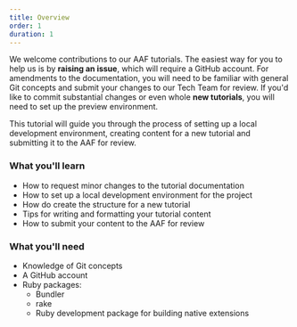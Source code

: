 ```yaml
---
title: Overview
order: 1
duration: 1
---
```


We welcome contributions to our AAF tutorials. The easiest way for you to help us is by **raising an issue**, which will require a GitHub account.
For amendments to the documentation, you will need to be familiar with general Git concepts and submit your changes to our Tech Team for review.
If you'd like to commit substantial changes or even whole **new tutorials**, you will need to set up the preview environment.

This tutorial will guide you through the process of setting up a local development environment, creating content for a new tutorial and submitting it to the AAF for review.

### What you'll learn

- How to request minor changes to the tutorial documentation
- How to set up a local development environment for the project
- How do create the structure for a new tutorial
- Tips for writing and formatting your tutorial content
- How to submit your content to the AAF for review

### What you'll need

- Knowledge of Git concepts
- A GitHub account
- Ruby packages:
  - Bundler
  - rake
  - Ruby development package for building native extensions
